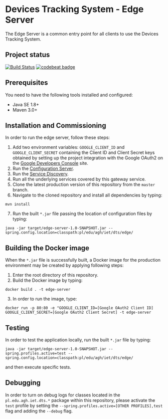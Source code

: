 # Devices Tracking System - Edge Server
The Edge Server is a common entry point for all clients to use the Devices Tracking System.

## Project status
[![Build Status](https://travis-ci.org/device-tracking-system/edge-server.svg?branch=master)](https://travis-ci.org/device-tracking-system/edge-server)
[![codebeat badge](https://codebeat.co/badges/89051553-04f3-4b91-ab53-293eab16ec85)](https://codebeat.co/projects/github-com-device-tracking-system-edge-server-master)

## Prerequisites
You need to have the following tools installed and configured:
  - Java SE 1.8+
  - Maven 3.0+

## Installation and Commissioning
In order to run the edge server, follow these steps:
  1. Add two environment variables: `GOOGLE_CLIENT_ID` and `GOOGLE_CLIENT_SECRET` containing
     the Client ID and Client Secret keys obtained by setting up the project integration with
     the Google OAuth2 on the [Google Developers Console](https://console.developers.google.com) 
     site.
  2. Run the [Configuration Server](https://github.com/device-tracking-system/configuration-server).
  3. Run the [Service Discovery](https://github.com/device-tracking-system/service-discovery).
  4. Run all the underlying services covered by this gateway service.
  5. Clone the latest production version of this repository from the `master` branch.
  6. Navigate to the cloned repository and install all dependencies by typing:
```
mvn install
``` 
  7. Run the built `*.jar` file passing the location of configuration files by typing:
```
java -jar target/edge-server-1.0-SNAPSHOT.jar --spring.config.location=classpath:pl/edu/agh/iet/dts/edge/
```

## Building the Docker image
When the `*.jar` file is successfully built, a Docker image for the production environment may be created by applying
following steps:
  1. Enter the root directory of this repository.
  2. Build the Docker image by typing:
```
docker build . -t edge-server
```
  3. In order to run the image, type:
```
docker run -p 80:80 -e "GOOGLE_CLIENT_ID=[Google OAuth2 Client ID] GOOGLE_CLIENT_SECRET=[Google OAuth2 Client Secret] -t edge-server
```

## Testing
In order to test the application locally, run the built `*.jar` file by typing:
```
java -jar target/edge-server-1.0-SNAPSHOT.jar --spring.profiles.active=test --spring.config.location=classpath:pl/edu/agh/iet/dts/edge/
```
and then execute specific tests.

## Debugging
In order to turn on debug logs for classes located in the `pl.edu.agh.iet.dts.*` package within this repository, please 
activate the `test`  profile by setting the `--spring.profiles.active=[OTHER PROFILES],test` flag and adding the 
`--debug` flag.
